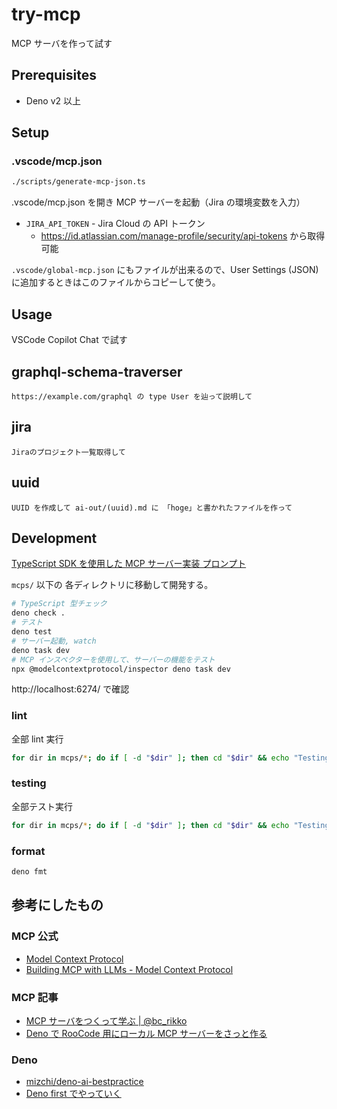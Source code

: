 # try-mcp

MCP サーバを作って試す

## Prerequisites

- Deno v2 以上

## Setup

### .vscode/mcp.json

```sh
./scripts/generate-mcp-json.ts
```

.vscode/mcp.json を開き MCP サーバーを起動（Jira の環境変数を入力）

- `JIRA_API_TOKEN` - Jira Cloud の API トークン
  - https://id.atlassian.com/manage-profile/security/api-tokens から取得可能

`.vscode/global-mcp.json` にもファイルが出来るので、User Settings (JSON) に追加するときはこのファイルからコピーして使う。

## Usage

VSCode Copilot Chat で試す

## graphql-schema-traverser

```
https://example.com/graphql の type User を辿って説明して
```

## jira

```
Jiraのプロジェクト一覧取得して
```

## uuid

```
UUID を作成して ai-out/(uuid).md に 「hoge」と書かれたファイルを作って
```

## Development

[TypeScript SDK を使用した MCP サーバー実装 プロンプト](ai/prompts/create-mcp-server.prompt.md)

`mcps/` 以下の 各ディレクトリに移動して開発する。

```sh
# TypeScript 型チェック
deno check .
# テスト
deno test
# サーバー起動, watch
deno task dev
# MCP インスペクターを使用して、サーバーの機能をテスト
npx @modelcontextprotocol/inspector deno task dev
```

http://localhost:6274/ で確認

### lint

全部 lint 実行

```bash
for dir in mcps/*; do if [ -d "$dir" ]; then cd "$dir" && echo "Testing in $dir" && deno lint && cd -; fi; done
```

### testing

全部テスト実行

```bash
for dir in mcps/*; do if [ -d "$dir" ]; then cd "$dir" && echo "Testing in $dir" && deno test && cd -; fi; done
```

### format

```bash
deno fmt
```

## 参考にしたもの

### MCP 公式

- [Model Context Protocol](https://github.com/modelcontextprotocol)
- [Building MCP with LLMs - Model Context Protocol](https://modelcontextprotocol.io/tutorials/building-mcp-with-llms)

### MCP 記事

- [MCP サーバをつくって学ぶ | @bc_rikko](https://bcrikko.github.io/til/posts/2025-04-07/what-is-mcp/)
- [Deno で RooCode 用にローカル MCP サーバーをさっと作る](https://zenn.dev/mizchi/articles/deno-mcp-server)

### Deno

- [mizchi/deno-ai-bestpractice](https://github.com/mizchi/deno-ai-bestpractice)
- [Deno first でやっていく](https://zenn.dev/mizchi/articles/deno-first-choice)
